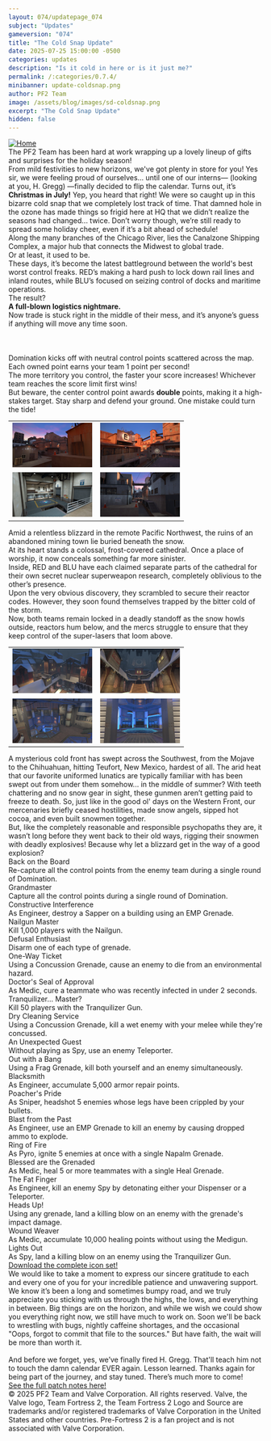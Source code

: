 ```yaml
---
layout: 074/updatepage_074
subject: "Updates"
gameversion: "074"
title: "The Cold Snap Update"
date: 2025-07-25 15:00:00 -0500
categories: updates
description: "Is it cold in here or is it just me?"
permalink: /:categories/0.7.4/
minibanner: update-coldsnap.png
author: PF2 Team
image: /assets/blog/images/sd-coldsnap.png
excerpt: "The Cold Snap Update"
hidden: false
---
```

<main class="hidden">
    <div id="coldsnap-section1" class="coldsnap center" alt="Introduction and Domination Introduction">
        <a id="logo-blue" href="/"><img src="/assets/updates/074/logo.png" onmouseover="this.src='/assets/updates/074/logo_blu_hovered.png';" onmouseout="this.src='/assets/updates/074/logo.png';" alt="Home"/></a>
        <div id="coldsnap-text-section-1">
            <div id="intro-text" class="style-text">
            The PF2 Team has been hard at work wrapping up a lovely lineup of gifts and surprises for the holiday season!<br>From mild festivities to new horizons, we've got plenty in store for you! Yes sir, we were feeling proud of ourselves… until one of our interns— (looking at you, H. Gregg) —finally decided to flip the calendar. Turns out, it’s <strong>Christmas in July!</strong> Yep, you heard that right! We were so caught up in this bizarre cold snap that we completely lost track of time. That damned hole in the ozone has made things so frigid here at HQ that we didn’t realize the seasons had changed... twice. Don’t worry though, we’re still ready to spread some holiday cheer, even if it’s a bit ahead of schedule!
            </div>
        </div>
    </div>
    <div id="coldsnap-section2" class="coldsnap center" alt="Cloister Section">
        <div id="coldsnap-text-section-2">
            <div id="canalzone-text" class="style-text">
                Along the many branches of the Chicago River, lies the Canalzone Shipping Complex, a major hub that connects the Midwest to global trade. <br>Or at least, it used to be.<br>These days, it’s become the latest battleground between the world's best worst control freaks. RED’s making a hard push to lock down rail lines and inland routes, while BLU’s focused on seizing control of docks and maritime operations.<br>The result?<br><strong>A full-blown logistics nightmare.</strong><br> Now trade is stuck right in the middle of their mess, and it’s anyone’s guess if anything will move any time soon.
                <br>
                <br>
                <br>
                <br>
                Domination kicks off with neutral control points scattered across the map. Each owned point earns your team 1 point per second!<br>The more territory you control, the faster your score increases! Whichever team reaches the score limit first wins!<br> But beware, the center control point awards <strong>double</strong> points, making it a high-stakes target. Stay sharp and defend your ground. One mistake could turn the tide!
            </div>
            <div id="canalzone-previews" class="map-gallery">
                <table>
                    <tr>
                        <td><a href="/assets/updates/074/images/canalzone_red_base.png"><img src="/assets/updates/074/thumbnails/canalzone_red_base.png" alt="Canalzone RED Base"></a></td>
                        <td><a href="/assets/updates/074/images/canalzone_red_side.png"><img src="/assets/updates/074/thumbnails/canalzone_red_side.png" alt="Canalzone RED Side"></a></td>
                    </tr>
                    <tr>
                        <td><a href="/assets/updates/074/images/canalzone_blu_warehouse.png"><img src="/assets/updates/074/thumbnails/canalzone_blu_warehouse.png" alt="Canalzone BLU Warehouse"></a></td>
                        <td><a href="/assets/updates/074/images/canalzone_blu_zone.png"><img src="/assets/updates/074/thumbnails/canalzone_blu_zone.png" alt="Canalzone BLU Side"></a></td>
                    </tr> 
                </table>
            </div>
        </div>
    </div>
    <div id="coldsnap-section3" class="coldsnap center" alt="Cloister Section">
        <div id="coldsnap-text-section-3">
            <div id="cloister-text" class="style-text">
                Amid a relentless blizzard in the remote Pacific Northwest, the ruins of an abandoned mining town lie buried beneath the snow.<br> At its heart stands a colossal, frost-covered cathedral. Once a place of worship, it now conceals something far more sinister.<br> Inside, RED and BLU have each claimed separate parts of the cathedral for their own secret nuclear superweapon research, completely oblivious to the other’s presence.<br> Upon the very obvious discovery, they scrambled to secure their reactor codes. However, they soon found themselves trapped by the bitter cold of the storm. <br>Now, both teams remain locked in a deadly standoff as the snow howls outside, reactors hum below, and the mercs struggle to ensure that they keep control of the super-lasers that loom above.
            </div>
            <div id="cloister-previews" class="map-gallery">
                <table>
                    <tr>
                        <td><a href="/assets/updates/074/images/cloister_red_side.png" target="_blank"><img src="/assets/updates/074/thumbnails/cloister_red_side.png" alt="Cloister RED side"></a></td>
                        <td><a href="/assets/updates/074/images/cloister_red_courtyard.png" target="_blank"><img src="/assets/updates/074/thumbnails/cloister_red_courtyard.png" alt="Cloister RED Courtyard"></a></td>
                    </tr>
                    <tr>
                        <td><a href="/assets/updates/074/images/cloister_mid.png" target="_blank"><img src="/assets/updates/074/thumbnails/cloister_mid.png" alt="Cloister Mid"></a></td>
                        <td><a href="/assets/updates/074/images/cloister_red_silo.png" target="_blank"><img src="/assets/updates/074/thumbnails/cloister_red_silo.png" alt="Cloister RED Area Silo"></a></td>
                    </tr> 
                </table>
            </div>
        </div>
    </div>
    <div id="coldsnap-section4" class="coldsnap center" alt="2Fort event section">
        <div id="coldsnap-text-section-4">
            <div id="twofort" class="style-text">
                A mysterious cold front has swept across the Southwest, from the Mojave to the Chihuahuan, hitting Teufort, New Mexico, hardest of all. The arid heat that our favorite uniformed lunatics are typically familiar with has been swept out from under them somehow... in the middle of summer? With teeth chattering and no snow gear in sight, these gunmen aren’t getting paid to freeze to death. So, just like in the good ol' days on the Western Front, our mercenaries briefly ceased hostilities, made snow angels, sipped hot cocoa, and even built snowmen together.<br> But, like the completely reasonable and responsible psychopaths they are, it wasn’t long before they went back to their old ways, rigging their snowmen with deadly explosives! Because why let a blizzard get in the way of a good explosion?
            </div>
        </div>
    </div>
    <div id="coldsnap-section5" class="coldsnap center" alt="Achievements Section">
        <div id="achievements-container">
            <div id="one" class="achievement">
                <span class="achievement-name">Back on the Board</span><br>
                <span class="achievement-desc">Re-capture all the control points from the enemy team during a single round of Domination.</span>
            </div>
            <div id="two" class="achievement">
                <span class="achievement-name">Grandmaster</span><br>
                <span class="achievement-desc">Capture all the control points during a single round of Domination.</span>
            </div>
            <div id="three" class="achievement">
                <span class="achievement-name">Constructive Interference</span><br>
                <span class="achievement-desc">As Engineer, destroy a Sapper on a building using an EMP Grenade.</span>
            </div>
            <div id="four" class="achievement">
                <span class="achievement-name">Nailgun Master</span><br>
                <span class="achievement-desc">Kill 1,000 players with the Nailgun.</span>
            </div>
            <div id="five" class="achievement">
                <span class="achievement-name">Defusal Enthusiast</span><br>
                <span class="achievement-desc">Disarm one of each type of grenade.</span>
            </div>
            <div id="six" class="achievement">
                <span class="achievement-name">One-Way Ticket</span><br>
                <span class="achievement-desc">Using a Concussion Grenade, cause an enemy to die from an environmental hazard.</span>
            </div>
            <div id="seven" class="achievement">
                <span class="achievement-name">Doctor's Seal of Approval</span><br>
                <span class="achievement-desc">As Medic, cure a teammate who was recently infected in under 2 seconds.</span>
            </div>
            <div id="eight" class="achievement">
                <span class="achievement-name">Tranquilizer... Master?</span><br>
                <span class="achievement-desc">Kill 50 players with the Tranquilizer Gun.</span>
            </div>
            <div id="nine" class="achievement">
                <span class="achievement-name">Dry Cleaning Service</span><br>
                <span class="achievement-desc">Using a Concussion Grenade, kill a wet enemy with your melee while they're concussed.</span>
            </div>
        </div>
        <div id="achievements-container-two">
            <div id="one" class="achievement">
                <span class="achievement-name">An Unexpected Guest</span><br>
                <span class="achievement-desc">Without playing as Spy, use an enemy Teleporter.</span>
            </div>
            <div id="two" class="achievement">
                <span class="achievement-name">Out with a Bang</span><br>
                <span class="achievement-desc">Using a Frag Grenade, kill both yourself and an enemy simultaneously.</span>
            </div>
            <div id="three" class="achievement">
                <span class="achievement-name">Blacksmith</span><br>
                <span class="achievement-desc">As Engineer, accumulate 5,000 armor repair points.</span>
            </div>
            <div id="four" class="achievement">
                <span class="achievement-name">Poacher's Pride</span><br>
                <span class="achievement-desc">As Sniper, headshot 5 enemies whose legs have been crippled by your bullets.</span>
            </div>
            <div id="five" class="achievement">
                <span class="achievement-name">Blast from the Past</span><br>
                <span class="achievement-desc">As Engineer, use an EMP Grenade to kill an enemy by causing dropped ammo to explode.</span>
            </div>
            <div id="six" class="achievement">
                <span class="achievement-name">Ring of Fire</span><br>
                <span class="achievement-desc">As Pyro, ignite 5 enemies at once with a single Napalm Grenade.</span>
            </div>
            <div id="seven" class="achievement">
                <span class="achievement-name">Blessed are the Grenaded</span><br>
                <span class="achievement-desc">As Medic, heal 5 or more teammates with a single Heal Grenade.</span>
            </div>
            <div id="eight" class="achievement">
                <span class="achievement-name">The Fat Finger</span><br>
                <span class="achievement-desc">As Engineer, kill an enemy Spy by detonating either your Dispenser or a Teleporter.</span>
            </div>
            <div id="nine" class="achievement">
                <span class="achievement-name">Heads Up!</span><br>
                <span class="achievement-desc">Using any grenade, land a killing blow on an enemy with the grenade's impact damage.</span>
            </div>
            <div id="ten" class="achievement">
                <span class="achievement-name">Wound Weaver</span><br>
                <span class="achievement-desc">As Medic, accumulate 10,000 healing points without using the Medigun.</span>
            </div>
            <div id="eleven" class="achievement">
                <span class="achievement-name">Lights Out</span><br>
                <span class="achievement-desc">As Spy, land a killing blow on an enemy using the Tranquilizer Gun.</span>
            </div>
        </div>
        <div id="achievements-link">
            <a href="/assets/updates/074/achievement_icons/achievement_pack.zip">Download the complete icon set!</a>
        </div>
    </div>
    <div id="coldsnap-section6" class="coldsnap center" alt="The Cold Snap Update">
        <div id="coldsnap-text-section-6">
            <div id="thanks-letter" class="style-text">
                We would like to take a moment to express our sincere gratitude to each and every one of you for your incredible patience and unwavering support. We know it’s been a long and sometimes bumpy road, and we truly appreciate you sticking with us through the highs, the lows, and everything in between. Big things are on the horizon, and while we wish we could show you everything right now, we still have much to work on. Soon we'll be back to wrestling with bugs, nightly caffeine shortages, and the occasional "Oops, forgot to commit that file to the sources." But have faith, the wait will be more than worth it.<br><br>And before we forget, yes, we’ve finally fired H. Gregg. That'll teach him not to touch the damn calendar EVER again. Lesson learned. Thanks again for being part of the journey, and stay tuned. There’s much more to come!
            </div>
            <div id="patch-notes" class="style-text">
                <a href="/updates/0.7.4/patch_notes">See the full patch notes here!</a>
            </div>
            <div id="legal">
                © 2025 PF2 Team and Valve Corporation. All rights reserved. Valve, the Valve logo, Team Fortress 2, the Team Fortress 2 Logo and Source are trademarks and/or registered trademarks of Valve Corporation in the United States and other countries. Pre-Fortress 2 is a fan project and is not associated with Valve Corporation.
            </div>
        </div> 
    </div>
</main>

<script>
    addEventListener( "load", (event)=> {
        // unhide the element when everything is done loading
        const mainElement = document.querySelector('main');
        mainElement.classList.remove('hidden');
    });
</script>